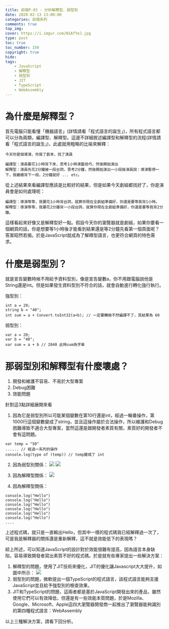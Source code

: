 ```yaml
---
title: 前端P.03 - 分析解釋型、弱型別
date: 2020-02-13 13:00:00
categories: 前端系列
comments: true
top_img: 
cover: https://i.imgur.com/N1AfYeJ.jpg
type: post
toc: true
toc_number: 150
copyright: true
hide:
tags: 
    - JavaScript
    - 解釋型
    - 弱型別
    - JIT
    - TypeScript
    - WebAssembly
---
```

# 為什麼是解釋型？
首先電腦只能看懂「機器語言」(詳情請看「程式語言的誕生」)，所有程式語言都可以分為兩類，編譯型、解釋型。這邊不詳細敘述編譯型和解釋型的流程(詳情請看「程式語言的誕生」)，此處就用粗略的比喻來解釋：

```
今天你是個導演，你寫了劇本，找了演員

編譯型：演員要花1小時背下來，思考1小時演藝技巧，然後開始演出
解釋型：演員先花2分鐘被一段台詞，思考2分鐘，然後開始演出一小段後演員說：導演暫停一下，我繼續背下一段，2分鐘就好 ... etc。
```

從上述結果來看編譯型應該是比較好的結果，但是如果今天劇組都找好了，你是演員會是如何處理呢：

```
編譯型：導演等等，我要花1小時背台詞，就算你現在全劇組準備好，你還是要等我背1小時。
解釋型：導演等等，我要花2分鐘背一小段台詞，就算你現在全劇組準備好，你還是要等我背2分鐘。
```

這樣看起來好像又是解釋型好一點。假設今天你的瀏覽器就是劇組，如果你要看一個網頁的話，你是想要等1小時後才能看到結果還是等2分鐘先看第一個頁面呢？答案昭然若揭。於是JavaScript就成為了解釋型語言，也更符合網頁的特色需求。

# 什麼是弱型別？
就是宣告變數時候不用給予資料型別，像是宣告變數a，你不用跟電腦說他是String還是Int。但是如果發生資料型別不符合的話，就會自動進行轉化強行執行。

強型別：
```
int a = 20;
string b = "40";
int sum = a + Convert.toInt32(a+b); // 一定要轉換不然編譯不了，其結果為 60
```

弱型別：
```
var a = 20;
var b = "40";
var sum = a + b // 2040 此時sum為字串
```

# 那弱型別和解釋型有什麼壞處？

1. 開發和維護不容易、不易於大型專案
2. Debug困難
3. 效能問題

針對這3點詳細展開來看
1. 因為它是弱型別所以可能某個變數在第10行還是int，經過一輪番操作，第1000行這個變數變成了string，並且這操作屬於合法操作，所以維護和Debug困難導致不適合大型專案，當然這還是跟開發者素質有關，素質好的開發者不會有這問題。
```
var temp = "50"
...... // 經過一系列的操作
console.log(type of (temp)) // temp變成了 int 
```
2. 因為弱型別關係：
![](https://i.imgur.com/pmE8DYk.png)
![](https://i.imgur.com/T1jGJQv.png)

3. 因為解釋型關係：
![](https://i.imgur.com/Uy4mnj2.png)

4. 因為解釋型關係：
```
console.log("Hello")
console.log("Hello")
console.log("Hello")
console.log("Hello")
console.log("Hello")
console.log("Hello")
....
```
上述程式碼，就只是一直輸出Hello，但其中一樣的程式碼我已經解釋過一次了，可是我是解釋器的關係還是重新解釋，這不就是效能低下的表現嗎？

綜上所述，可以知道JavaScript的設計對於效能很難有提高，因為語言本身缺陷，容易導致開發者寫出素質不好的程式碼。於是就有些專家提出一些解決方案：

1. 解釋型的問題，使用了JIT技術來優化，JIT的優化讓Javascript大大提升，如圖中所示：
![](https://i.imgur.com/yNWTLdC.png)
2. 弱型別的問題，微軟提出一個TypeScript的程式語言，該程式語言能夠支援JavaScript並且給予強型別的檢查效果。
3. JIT和TypeScript的問題，這兩者都是基於JavaScript開發出來的產品，雖然使用它們可以有效降低，但還是有一些效能本質問題，於是Mozilla、Google、Microsoft、Apple這四大瀏覽器開發商一起推出了瀏覽器能夠識別的第四種程式語言：WebAssembly

以上三種解決方案，請看下回分析。
